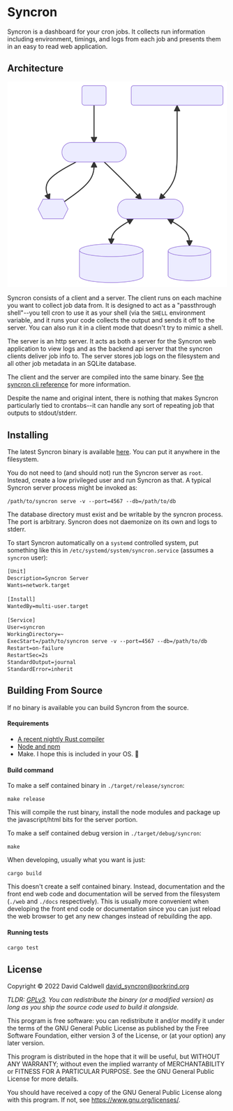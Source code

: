 Syncron
=======

Syncron is a dashboard for your cron jobs. It collects run information
including environment, timings, and logs from each job and presents them in
an easy to read web application.

Architecture
------------

![Architecture Overview](/docs/architecture.svg)

Syncron consists of a client and a server. The client runs on each machine
you want to collect job data from. It is designed to act as a "passthrough
shell"--you tell cron to use it as your shell (via the `SHELL` environment
variable, and it runs your code collects the output and sends it off to the
server. You can also run it in a client mode that doesn't try to mimic a
shell.

The server is an http server. It acts as both a server for the Syncron web
application to view logs and as the backend api server that the syncron
clients deliver job info to. The server stores job logs on the filesystem
and all other job metadata in an SQLite database.

The client and the server are compiled into the same binary. See [the
syncron cli reference](/docs/cli.md) for more information.

Despite the name and original intent, there is nothing that makes Syncron
particularly tied to crontabs--it can handle any sort of repeating job that
outputs to stdout/stderr.

Installing
----------

The latest Syncron binary is available
[here](https://github.com/caldwell/syncron/releases/latest).  You can put it
anywhere in the filesystem.

You do not need to (and should not) run the Syncron server as
`root`. Instead, create a low privileged user and run Syncron as that. A
typical Syncron server process might be invoked as:

    /path/to/syncron serve -v --port=4567 --db=/path/to/db

The database directory must exist and be writable by the syncron process.
The port is arbitrary. Syncron does not daemonize on its own and logs to
stderr.

To start Syncron automatically on a `systemd` controlled system, put
something like this in `/etc/systemd/system/syncron.service` (assumes a
`syncron` user):

    [Unit]
    Description=Syncron Server
    Wants=network.target

    [Install]
    WantedBy=multi-user.target

    [Service]
    User=syncron
    WorkingDirectory=~
    ExecStart=/path/to/syncron serve -v --port=4567 --db=/path/to/db
    Restart=on-failure
    RestartSec=2s
    StandardOutput=journal
    StandardError=inherit

Building From Source
--------------------
If no binary is available you can build Syncron from the source.

#### Requirements

  - [A recent nightly Rust compiler](https://rustup.rs/)
  - [Node and npm](https://nodejs.org/)
  - Make. I hope this is included in your OS. 🙂

#### Build command

To make a self contained binary in `./target/release/syncron`:

    make release

This will compile the rust binary, install the node modules and package up
the javascript/html bits for the server portion.

To make a self contained debug version in `./target/debug/syncron`:

    make

When developing, usually what you want is just:

    cargo build

This doesn't create a self contained binary. Instead, documentation and the
front end web code and documentation will be served from the filesystem
(`./web` and `./docs` respectively). This is usually more convenient when
developing the front end code or documentation since you can just reload the
web browser to get any new changes instead of rebuilding the app.

#### Running tests

    cargo test


License
-------

Copyright © 2022 David Caldwell <david_syncron@porkrind.org>

*TLDR: [GPLv3](/docs/license.md). You can redistribute the binary (or a
modified version) as long as you ship the source code used to build it
alongside.*

This program is free software: you can redistribute it and/or modify
it under the terms of the GNU General Public License as published by
the Free Software Foundation, either version 3 of the License, or
(at your option) any later version.

This program is distributed in the hope that it will be useful,
but WITHOUT ANY WARRANTY; without even the implied warranty of
MERCHANTABILITY or FITNESS FOR A PARTICULAR PURPOSE.  See the
GNU General Public License for more details.

You should have received a copy of the GNU General Public License
along with this program.  If not, see <https://www.gnu.org/licenses/>.
